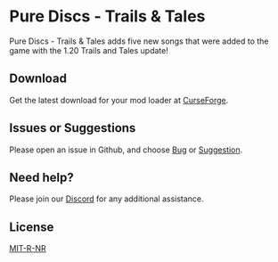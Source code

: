 # Pure Discs - Trails & Tales

Pure Discs - Trails & Tales adds five new songs that were added to the game with the 1.20 Trails and Tales update! 

## Download

Get the latest download for your mod loader at [CurseForge](https://legacy.curseforge.com/minecraft/mc-mods/pure-discs-trails-tales-fabric-forge).

## Issues or Suggestions

Please open an issue in Github, and choose [Bug](https://github.com/purejosh/purediscstrailstales/issues) or [Suggestion](https://github.com/purejosh/purediscstrailstales/issues).

## Need help? 

Please join our [Discord](https://discord.com/invite/X6AsDnqex6) for any additional assistance.

## License
[MIT-R-NR](https://github.com/purejosh/purediscstrailstales/blob/master/LICENSE.txt)
